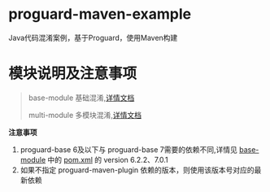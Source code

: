 # proguard-maven-example
Java代码混淆案例，基于Proguard，使用Maven构建

# 模块说明及注意事项

> base-module 基础混淆,[详情文档](base-module/README.md)
> 
> multi-module 多模块混淆,[详情文档](multiple-module/README.md)

**注意事项**

1. proguard-base 6及以下与 proguard-base 7需要的依赖不同,详情见 [base-module](/base-module) 中的 [pom.xml](/base-module/pom.xml) 的 version 6.2.2、7.0.1
2. 如果不指定 proguard-maven-plugin 依赖的版本，则使用该版本号对应的最新依赖
